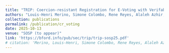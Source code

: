```yaml
---
title: "TRIP: Coercion-resistant Registration for E-Voting with Verifability and Usability in Votegral"
authors: "Louis-Henri Merino, Simone Colombo, Rene Reyes, Alaleh Azhir, Shailesh Mishra, Pasindu Tennage, Mohammad Amin Raeisi, Haoqian Zhang, Jeff Allen, Bernhard Tellenbach, Vero Estrada-Galiñanes, and Bryan Ford"
collection: publications
permalink: /publication/cr_voting
date: 2025-10-13
venue: "SOSP (to appear)"
link: 'https://bford.info/pub/sec/trip/trip-sosp25.pdf'
# citation: 'Merino, Louis-Henri, Simone Colombo, Rene Reyes, Alaleh Azhir, Haoqian Zhang, Jeff Allen, Bernhard Tellenbach, Vero Estrada-Galiñanes, and Bryan Ford. "TRIP: Trust-Limited Coercion-Resistant In-Person Voter Registration." arXiv preprint arXiv:2202.06692 (2022).'
---
```

